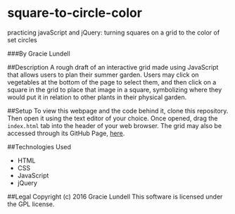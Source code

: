 # square-to-circle-color
practicing javaScript and jQuery: turning squares on a grid to the color of set circles

###By Gracie Lundell

##Description
A rough draft of an interactive grid made using JavaScript that allows users to plan their summer garden. Users may click on vegetables at the bottom of the page to select them, and then click on a square in the grid to place that image in a square, symbolizing where they would put it in relation to other plants in their physical garden.

##Setup
To view this webpage and the code behind it, clone this repository. Then open it using the text editor of your choice. Once opened, drag the <code>index.html</code> tab into the header of your web browser.
The grid may also be accessed through its GitHub Page, [here](http://gracielundell.com/square-to-circle-color/).

##Technologies Used
- HTML
- CSS
- JavaScript
- jQuery

##Legal
Copyright (c) 2016 Gracie Lundell This software is licensed under the GPL license.
